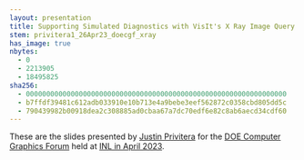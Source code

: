 ```yaml
---
layout: presentation
title: Supporting Simulated Diagnostics with VisIt's X Ray Image Query
stem: privitera1_26Apr23_doecgf_xray
has_image: true
nbytes:
  - 0
  - 2213905
  - 18495825
sha256:
  - 0000000000000000000000000000000000000000000000000000000000000000
  - b7ffdf39481c612adb033910e10b713e4a9bebe3eef562872c0358cbd805dd5c
  - 790439982b00918dea2c308885ad0cbaa67a7dc70edf6e82c8ab6aecd34cdf60
---
```

These are the slides presented by
[Justin Privitera](https://github.com/JustinPrivitera) for the
[DOE Computer Graphics Forum](https://www.doecgf.org/) held at 
[INL in April 2023](https://caes.org/event/doecgf-2023/).
